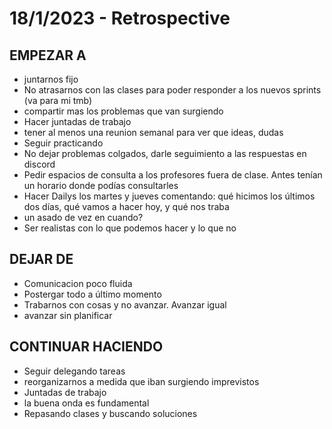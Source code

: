 # 18/1/2023 - Retrospective


## EMPEZAR A
* juntarnos fijo
* No atrasarnos con las clases para poder responder a los nuevos sprints (va para mi tmb)
* compartir mas los problemas que van surgiendo
* Hacer juntadas de trabajo
* tener al menos una reunion semanal para ver que ideas, dudas
* Seguir practicando
* No dejar problemas colgados, darle seguimiento a las respuestas en discord
* Pedir espacios de consulta a los profesores fuera de clase. Antes tenían un horario donde podías consultarles
* Hacer Dailys los martes y jueves comentando: qué hicimos los últimos dos días, qué vamos a hacer hoy, y qué nos traba
* un asado de vez en cuando?
* Ser realistas con lo que podemos hacer y lo que no

## DEJAR DE
* Comunicacion poco fluida
* Postergar todo a último momento
* Trabarnos con cosas y no avanzar. Avanzar igual
* avanzar sin planificar

## CONTINUAR HACIENDO
* Seguir delegando tareas
* reorganizarnos a medida que iban surgiendo imprevistos 
* Juntadas de trabajo
* la buena onda es fundamental 
* Repasando clases y buscando soluciones
